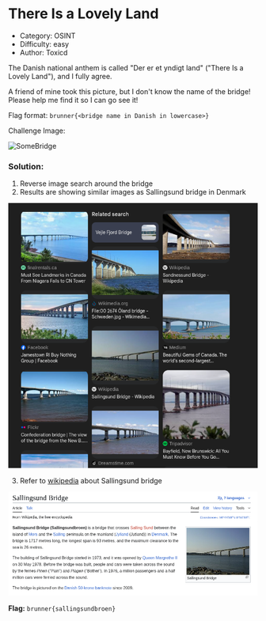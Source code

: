 # There Is a Lovely Land 

- Category: OSINT
- Difficulty: easy 
- Author: Toxicd 

The Danish national anthem is called "Der er et yndigt land" ("There Is a Lovely Land"), and I fully agree.

A friend of mine took this picture, but I don't know the name of the bridge! Please help me find it so I can go see it!

Flag format: `brunner{<bridge name in Danish in lowercase>}`

Challenge Image:

![SomeBridge](SomeBridge.JPG) 

### Solution:

1. Reverse image search around the bridge 
2. Results are showing similar images as Sallingsund bridge in Denmark 

![screenshot1](screenshot1.png) 

3. Refer to [wikipedia](https://en.wikipedia.org/wiki/Sallingsund_Bridge) about Sallingsund bridge 

![screenshot2](screenshot2.png)

**Flag:** `brunner{sallingsundbroen}`


